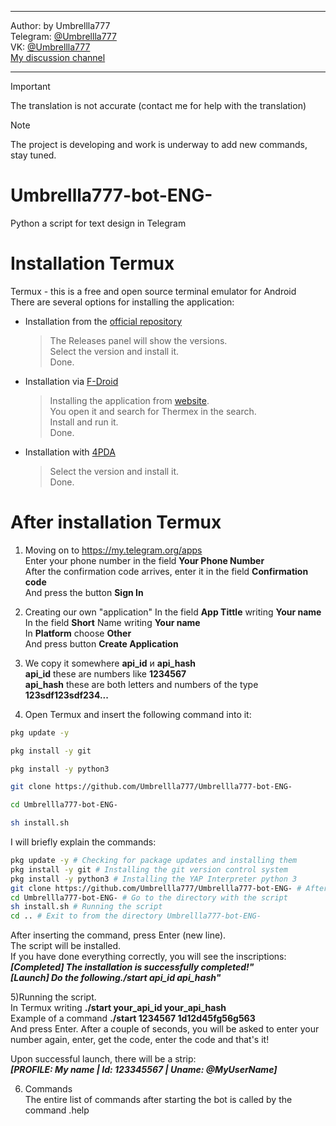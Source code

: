 ***
Author:   by Umbrellla777 <br/>
Telegram: [@Umbrellla777](https://t.me/Umbrellla777) <br/>
VK:       [@Umbrellla777](https://vk.com/umbrellla777) <br/>
[My discussion channel](https://t.me/umbrellla777bot) <br/>
***
> [!IMPORTANT]
> The translation is not accurate (contact me for help with the translation)

> [!NOTE]
> The project is developing and work is underway to add new commands, stay tuned.
# Umbrellla777-bot-ENG-
Python a script for text design in Telegram

# Installation Termux
Termux - this is a free and open source terminal emulator for Android <br/>
There are several options for installing the application: <br/>
* Installation from the [official repository](https://github.com/termux/termux-app?tab=readme-ov-file#termux-app-and-plugins)
  > The Releases panel will show the versions. <br/>
  > Select the version and install it. <br/>
  > Done. <br/>
* Installation via [F-Droid](https://f-droid.org)
  > Installing the application from [website](https://f-droid.org). <br/>
  > You open it and search for Thermex in the search. <br/>
  > Install and run it. <br/>
  > Done. <br/>
* Installation with [4PDA](https://4pda.to/forum/index.php?showtopic=741456)
  > Select the version and install it. <br/>
  > Done. <br/>
  
# After installation Termux
1) Moving on to https://my.telegram.org/apps  <br/>
Enter your phone number in the field **Your Phone Number**  <br/>
After the confirmation code arrives, enter it in the field **Confirmation code**  <br/>
And press the button **Sign In**  <br/>

2) Creating our own "application"
In the field **App Tittle** writing **Your name**  <br/>
In the field **Short** Name writing **Your name**  <br/>
In **Platform** choose **Other**  <br/>
And press button **Create Application**  <br/>

3) We copy it somewhere **api_id** и **api_hash**  <br/>
**api_id** these are numbers like **1234567**  <br/>
**api_hash** these are both letters and numbers of the type **123sdf123sdf234...**  <br/>

4) Open Termux and insert the following command into it:
```bash
pkg update -y
```
```bash
pkg install -y git
```
```bash
pkg install -y python3
```
```bash
git clone https://github.com/Umbrellla777/Umbrellla777-bot-ENG-
```
```bash
cd Umbrellla777-bot-ENG-
```
```bash
sh install.sh
```
I will briefly explain the commands:
```bash
pkg update -y # Checking for package updates and installing them
pkg install -y git # Installing the git version control system
pkg install -y python3 # Installing the YAP Interpreter python 3
git clone https://github.com/Umbrellla777/Umbrellla777-bot-ENG- # After installing git, download the repository with the script
cd Umbrellla777-bot-ENG- # Go to the directory with the script
sh install.sh # Running the script
cd .. # Exit to from the directory Umbrellla777-bot-ENG-
```

After inserting the command, press Enter (new line). <br/>
The script will be installed.  <br/>
If you have done everything correctly, you will see the inscriptions:  <br/>
***[Completed] The installation is successfully completed!"***  <br/>
***[Launch] Do the following./start api_id api_hash"***

5)Running the script.  <br/>
In Termux writing **./start your_api_id your_api_hash**  <br/>
Example of a command **./start 1234567 1d12d45fg56g563**  <br/>
And press Enter. After a couple of seconds, you will be asked to enter your number again, enter, get the code, enter the code and that's it!  <br/>

Upon successful launch, there will be a strip:  <br/>
***[PROFILE: My name | Id: 123345567 | Uname: @MyUserName]***

6) Commands  <br/>
The entire list of commands after starting the bot is called by the command .help <br/>
